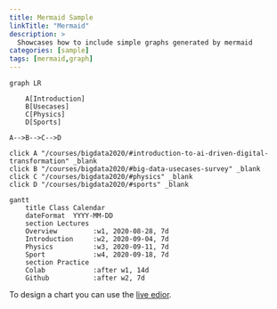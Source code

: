 ```yaml
---
title: Mermaid Sample
linkTitle: "Mermaid"
description: >
  Showcases how to include simple graphs generated by mermaid
categories: [sample]
tags: [mermaid,graph]
---
```


```mermaid
graph LR

	A[Introduction]
	B[Usecases]
	C[Physics]
	D[Sports]

A-->B-->C-->D

click A "/courses/bigdata2020/#introduction-to-ai-driven-digital-transformation" _blank
click B "/courses/bigdata2020/#big-data-usecases-survey" _blank
click C "/courses/bigdata2020/#physics" _blank
click D "/courses/bigdata2020/#sports" _blank
```

```mermaid
gantt
    title Class Calendar
    dateFormat  YYYY-MM-DD
    section Lectures
    Overview         :w1, 2020-08-28, 7d
    Introduction     :w2, 2020-09-04, 7d 
    Physics          :w3, 2020-09-11, 7d 
    Sport            :w4, 2020-09-18, 7d
    section Practice
	Colab            :after w1, 14d
    Github           :after w2, 7d	
```

To design a chart you can use the [live edior](https://mermaid-js.github.io/mermaid-live-editor/#/edit/eyJjb2RlIjoiZ3JhcGggVERcbiAgQVtDaHJpc3RtYXNdIC0tPnxHZXQgbW9uZXl8IEIoR28gc2hvcHBpbmcpXG4gIEIgLS0-IEN7TGV0IG1lIHRoaW5rfVxuICBDIC0tPnxPbmV8IERbTGFwdG9wXVxuICBDIC0tPnxUd298IEVbaVBob25lXVxuICBDIC0tPnxUaHJlZXwgRltmYTpmYS1jYXIgQ2FyXVxuXHRcdCIsIm1lcm1haWQiOnsidGhlbWUiOiJkZWZhdWx0In19).
